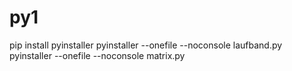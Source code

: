 # py1

pip install pyinstaller
pyinstaller --onefile --noconsole laufband.py
pyinstaller --onefile --noconsole matrix.py
